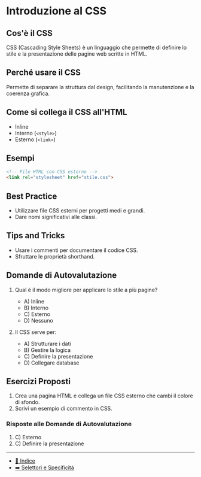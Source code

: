 # Introduzione al CSS

## Cos'è il CSS
CSS (Cascading Style Sheets) è un linguaggio che permette di definire lo stile e la presentazione delle pagine web scritte in HTML.

## Perché usare il CSS
Permette di separare la struttura dal design, facilitando la manutenzione e la coerenza grafica.

## Come si collega il CSS all'HTML
- Inline
- Interno (`<style>`)
- Esterno (`<link>`)

## Esempi
```html
<!-- File HTML con CSS esterno -->
<link rel="stylesheet" href="stile.css">
```

## Best Practice
- Utilizzare file CSS esterni per progetti medi e grandi.
- Dare nomi significativi alle classi.

## Tips and Tricks
- Usare i commenti per documentare il codice CSS.
- Sfruttare le proprietà shorthand.

## Domande di Autovalutazione
1. Qual è il modo migliore per applicare lo stile a più pagine?
   - A) Inline
   - B) Interno
   - C) Esterno
   - D) Nessuno

2. Il CSS serve per:
   - A) Strutturare i dati
   - B) Gestire la logica
   - C) Definire la presentazione
   - D) Collegare database

## Esercizi Proposti
1. Crea una pagina HTML e collega un file CSS esterno che cambi il colore di sfondo.
2. Scrivi un esempio di commento in CSS.

### Risposte alle Domande di Autovalutazione
1. C) Esterno
2. C) Definire la presentazione

---
- [📑 Indice](<../README.md>)
- [➡️ Selettori e Specificità](<02_Selettori_e_Specificita.md>)
